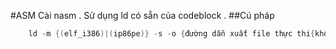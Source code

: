 #ASM
Cài nasm .
Sử dụng ld có sẵn của codeblock .
##Cú pháp 
``` nasm -f {(elf)|(win32)} ***.asm -o {đường dẫn xuất file (***.o)}
    ld -m {(elf_i386)|(ip86pe)} -s -o {đường dẫn xuất file thực thi{không đuôi trong linux,đuôi .exe trong window}} ***.o
```
